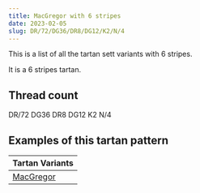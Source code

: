 ```yaml
---
title: MacGregor with 6 stripes
date: 2023-02-05
slug: DR/72/DG36/DR8/DG12/K2/N/4
---
```

This is a list of all the tartan sett variants with 6 stripes.

It is a 6 stripes tartan.


## Thread count
DR/72 DG36 DR8 DG12 K2 N/4

## Examples of this tartan pattern

| Tartan Variants |
|---------------|
| [MacGregor](/variants/dr/72/dg36/dr8/dg12/k2/n/4-dg11450d-draa0000-k000000-naaaaaa)||
